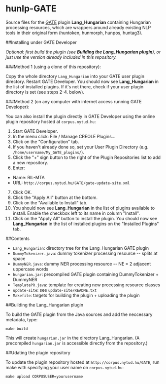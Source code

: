 # hunlp-GATE

Source files for the [GATE](http://gate.ac.uk/) plugin **Lang_Hungarian** containing Hungarian processing resources, 
which are wrappers around already existing NLP tools in their original form (huntoken, hunmorph, hunpos, huntag3).

##Installing under GATE Developer

*Optional: first build the plugin (see __Building the Lang_Hungarian plugin__), or just use the version already included in this repository.*

###Method 1 (using a clone of this repository):

Copy the whole directory `Lang_Hungarian` into your GATE user plugin directory. 
Restart GATE Developer. You should now see **Lang_Hungarian** in the list of installed plugins.
If it's not there, check if your user plugin directory is set (see steps 2-4. below).

###Method 2 (on any computer with internet access running GATE Developer):

You can also install the plugin directly in GATE Developer using the online plugin repository hosted at `corpus.nytud.hu`:

1. Start GATE Developer.
2. In the menu click: File / Manage CREOLE Plugins...
3. Click on the "Configuration" tab.
4. If you haven't already done so, set your User Plugin Directory (e.g. `/home/username/My_GATE_plugins/`).
5. Click the "+" sign button to the right of the Plugin Repositories list to add a new repository.
6. Enter:
 * Name: RIL-MTA
 * URL: `http://corpus.nytud.hu/GATE/gate-update-site.xml`
7. Click OK.
8. Click the "Apply All" button at the bottom.
9. Click on the "Available to Install" tab.
10. You should now see **Lang_Hungarian** in the list of plugins available to install. Enable the checkbox left to its name in column "Install".
11. Click on the "Apply All" button to install the plugin. You should now see **Lang_Hungarian** in the list of installed plugins on the "Installed Plugins" tab.

##Contents

* `Lang_Hungarian`: directory tree for the Lang_Hungarian GATE plugin
 * `DummyTokenizer.java`: dummy tokenizer processing resource -- splits at space
 * `DummyNER.java`: dummy NER processing resource -- NE = 2 adjacent uppercase words
 * `hungarian.jar`: precompiled GATE plugin containing DummyTokenizer + DummyNER
 * `TemplatePR.java`: template for creating new processing resource classes
* `update-site`: see `update-site/README.txt`
* `Makefile`: targets for building the plugin + uploading the plugin

##Building the Lang_Hungarian plugin

To build the GATE plugin from the Java sources and add the neccessary metadata, type:

```
make build
```

This will create `hungarian.jar` in the directory Lang_Hungarian.
(A precompiled `hungarian.jar` is accessible directly from the repository.)

##Udating the plugin repository

To update the plugin repository hosted at `http://corpus.nytud.hu/GATE`, run make with specifying your user name on `corpus.nytud.hu`:

```
make upload CORPUSUSER=yourusername
```
